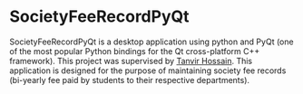 # SocietyFeeRecordPyQt

SocietyFeeRecordPyQt is a desktop application using python and PyQt (one of the most popular Python bindings for the Qt cross-platform C++ framework). This project was supervised by [Tanvir Hossain](https://www.sust.edu/d/bmb/faculty/10). This application is designed for the purpose of maintaining society fee records (bi-yearly fee paid by students to their respective departments).
